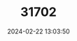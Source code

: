 ---
title: "31702"
category: "Disepalum pulchrum"
draft: false
date: 2024-02-22 13:03:50
languages:
  Undetermined: ["Mempisang", "Tamping Gunong", "Bunga Pisang"]
---